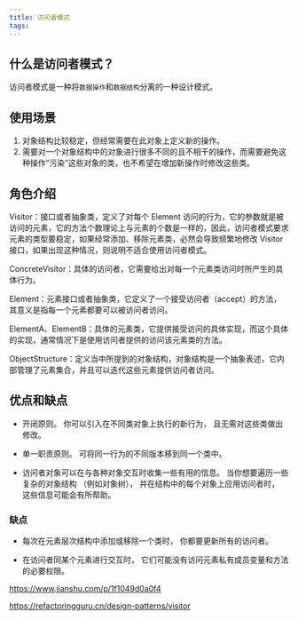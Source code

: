 ```yaml
---
title: 访问者模式
tags:
---
```


## 什么是访问者模式？

访问者模式是一种将`数据操作`和`数据结构`分离的一种设计模式。

## 使用场景

1. 对象结构比较稳定，但经常需要在此对象上定义新的操作。
2. 需要对一个对象结构中的对象进行很多不同的且不相干的操作，而需要避免这种操作“污染”这些对象的类，也不希望在增加新操作时修改这些类。

## 角色介绍

Visitor：接口或者抽象类，定义了对每个 Element 访问的行为，它的参数就是被访问的元素，它的方法个数理论上与元素的个数是一样的，因此，访问者模式要求元素的类型要稳定，如果经常添加、移除元素类，必然会导致频繁地修改 Visitor 接口，如果出现这种情况，则说明不适合使用访问者模式。

ConcreteVisitor：具体的访问者，它需要给出对每一个元素类访问时所产生的具体行为。

Element：元素接口或者抽象类，它定义了一个接受访问者（accept）的方法，其意义是指每一个元素都要可以被访问者访问。

ElementA、ElementB：具体的元素类，它提供接受访问的具体实现，而这个具体的实现，通常情况下是使用访问者提供的访问该元素类的方法。

ObjectStructure：定义当中所提到的对象结构，对象结构是一个抽象表述，它内部管理了元素集合，并且可以迭代这些元素提供访问者访问。


## 优点和缺点

- 开闭原则。 你可以引入在不同类对象上执行的新行为， 且无需对这些类做出修改。

- 单一职责原则。 可将同一行为的不同版本移到同一个类中。

- 访问者对象可以在与各种对象交互时收集一些有用的信息。 当你想要遍历一些复杂的对象结构 （例如对象树）， 并在结构中的每个对象上应用访问者时， 这些信息可能会有所帮助。

### 缺点

- 每次在元素层次结构中添加或移除一个类时， 你都要更新所有的访问者。

- 在访问者同某个元素进行交互时， 它们可能没有访问元素私有成员变量和方法的必要权限。

https://www.jianshu.com/p/1f1049d0a0f4

https://refactoringguru.cn/design-patterns/visitor